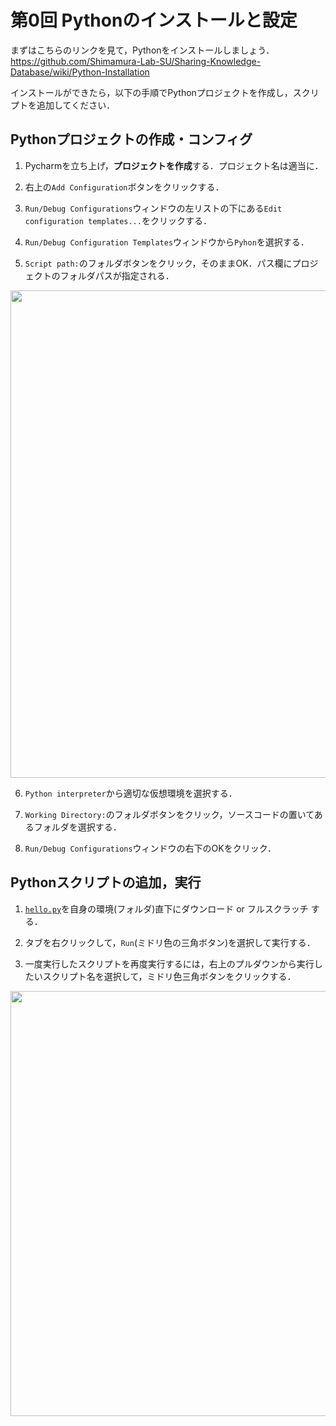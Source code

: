 # 第0回 Pythonのインストールと設定

まずはこちらのリンクを見て，Pythonをインストールしましょう．  
https://github.com/Shimamura-Lab-SU/Sharing-Knowledge-Database/wiki/Python-Installation

インストールができたら，以下の手順でPythonプロジェクトを作成し，スクリプトを追加してください．

## Pythonプロジェクトの作成・コンフィグ

1. Pycharmを立ち上げ，**プロジェクトを作成**する．プロジェクト名は適当に．

2. 右上の`Add Configuration`ボタンをクリックする．

3. `Run/Debug Configurations`ウィンドウの左リストの下にある`Edit configuration templates...`をクリックする．

4. `Run/Debug Configuration Templates`ウィンドウから`Pyhon`を選択する．

5. `Script path:`のフォルダボタンをクリック，そのままOK．パス欄にプロジェクトのフォルダパスが指定される．  
<img src="https://github.com/Shimamura-Lab-SU/Sharing-Knowledge-Database/blob/master/python_exercise/00_setting/pycharm_config.png" width="780px">

6. `Python interpreter`から適切な仮想環境を選択する．

7. `Working Directory:`のフォルダボタンをクリック，ソースコードの置いてあるフォルダを選択する．

5. `Run/Debug Configurations`ウィンドウの右下のOKをクリック．

## Pythonスクリプトの追加，実行

1. [`hello.py`](https://github.com/Shimamura-Lab-SU/Sharing-Knowledge-Database/blob/master/python_exercise/00_setting/hello.py)を自身の環境(フォルダ)直下にダウンロード or フルスクラッチ する．

2. タブを右クリックして，`Run`(ミドリ色の三角ボタン)を選択して実行する．

3. 一度実行したスクリプトを再度実行するには，右上のプルダウンから実行したいスクリプト名を選択して，ミドリ色三角ボタンをクリックする．
<img src="https://github.com/Shimamura-Lab-SU/Sharing-Knowledge-Database/blob/master/python_exercise/00_setting/run.png" width="680px">

